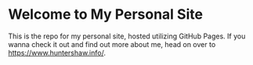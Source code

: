 # Welcome to My Personal Site

This is the repo for my personal site, hosted utilizing GitHub Pages. If you wanna check it out and find out more about me, head on over to https://www.huntershaw.info/.
